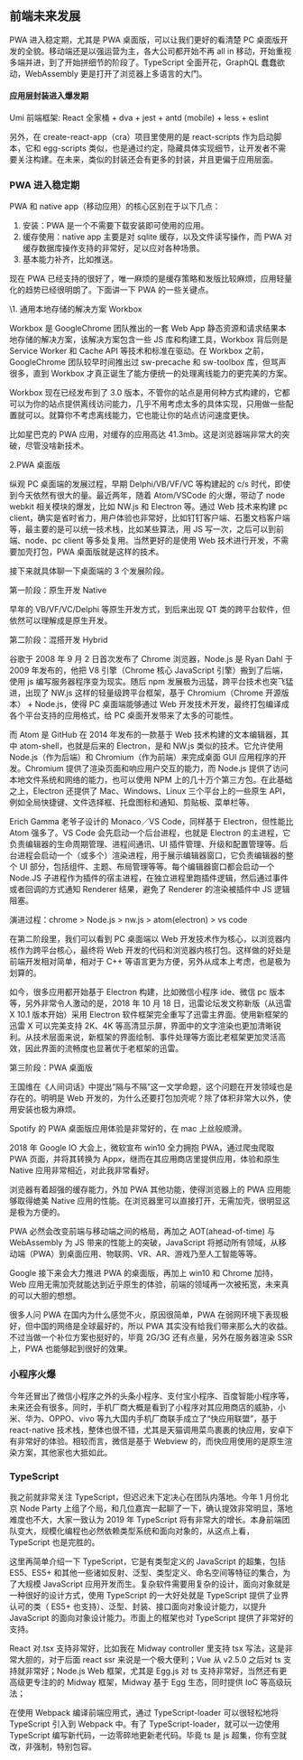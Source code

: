 ## 前端未来发展

PWA 进入稳定期，尤其是 PWA 桌面版，可以让我们更好的看清楚 PC 桌面版开发的全貌。移动端还是以强运营为主，各大公司都开始不再 all in 移动，开始重视多端并进，到了开始拼细节的阶段了。TypeScript 全面开花，GraphQL 蠢蠢欲动，WebAssembly 更是打开了浏览器上多语言的大门。

#### 应用层封装进入爆发期

Umi 前端框架: React 全家桶 + dva + jest + antd (mobile) + less + eslint

另外，在 create-react-app（cra）项目里使用的是 react-scripts 作为启动脚本，它和 egg-scripts 类似，也是通过约定，隐藏具体实现细节，让开发者不需要关注构建。在未来，类似的封装还会有更多的封装，并且更偏于应用层面。



### PWA 进入稳定期

PWA 和 native app（移动应用）的核心区别在于以下几点：

1. 安装：PWA 是一个不需要下载安装即可使用的应用。
2. 缓存使用：native  app 主要是对 sqlite 缓存，以及文件读写操作，而 PWA 对缓存数据库操作支持的非常好，足以应对各种场景。
3. 基本能力补齐，比如推送。

现在 PWA 已经支持的很好了，唯一麻烦的是缓存策略和发版比较麻烦，应用轻量化的趋势已经很明朗了。下面讲一下 PWA 的一些关键点。

 \1. 通用本地存储的解决方案 Workbox

Workbox 是 GoogleChrome 团队推出的一套 Web App 静态资源和请求结果本地存储的解决方案，该解决方案包含一些 JS 库和构建工具，Workbox 背后则是 Service Worker 和 Cache API 等技术和标准在驱动。在 Workbox 之前，GoogleChrome 团队较早时间推出过 sw-precache 和 sw-toolbox 库，但骂声很多，直到 Workbox 才真正诞生了能方便统一的处理离线能力的更完美的方案。

Workbox 现在已经发布到了 3.0 版本，不管你的站点是用何种方式构建的，它都可以为你的站点提供离线访问能力，几乎不用考虑太多的具体实现，只用做一些配置就可以。就算你不考虑离线能力，它也能让你的站点访问速度更快。

比如星巴克的 PWA 应用，对缓存的应用高达 41.3mb。这是浏览器端非常大的突破，尽管没啥新技术。

 2.PWA 桌面版

纵观 PC 桌面端的发展过程，早期 Delphi/VB/VF/VC 等构建起的 c/s 时代，即使到今天依然有很大的量。最近两年，随着 Atom/VSCode 的火爆，带动了 node webkit 相关模块的爆发，比如 NW.js 和 Electron 等。通过 Web 技术来构建 pc client，确实是省时省力，用户体验也非常好，比如钉钉客户端、石墨文档客户端等，最主要的是可以统一技术栈，比如某些算法，用 JS 写一次，之后可以到前端、node、pc client 等多处复用。当然更好的是使用 Web 技术进行开发，不需要加壳打包，PWA 桌面版就是这样的技术。

接下来就具体聊一下桌面端的 3 个发展阶段。

 第一阶段：原生开发 Native

早年的 VB/VF/VC/Delphi 等原生开发方式，到后来出现 QT 类的跨平台软件，但依然可以理解成是原生开发。

 第二阶段：混搭开发 Hybrid

谷歌于 2008 年 9 月 2 日首次发布了 Chrome 浏览器，Node.js 是 Ryan Dahl 于 2009 年发布的，他把 V8 引擎（Chrome 核心 JavaScript 引擎）搬到了后端，使用 js 编写服务器程序变为现实。随后 npm 发展极为迅猛，跨平台技术也突飞猛进，出现了 NW.js 这样的轻量级跨平台框架，基于 Chromium（Chrome 开源版本） + Node.js，使得 PC 桌面端能够通过 Web 开发技术开发，最终打包编译成各个平台支持的应用格式，给 PC 桌面开发带来了太多的可能性。

而 Atom 是 GitHub 在 2014 年发布的一款基于 Web 技术构建的文本编辑器，其中 atom-shell，也就是后来的 Electron，是和 NW.js 类似的技术。它允许使用 Node.js（作为后端）和 Chromium（作为前端）来完成桌面 GUI 应用程序的开发。Chromium 提供了渲染页面和响应用户交互的能力，而 Node.js 提供了访问本地文件系统和网络的能力，也可以使用 NPM 上的几十万个第三方包。在此基础之上，Electron 还提供了 Mac、Windows、Linux 三个平台上的一些原生 API，例如全局快捷键、文件选择框、托盘图标和通知、剪贴板、菜单栏等。

Erich Gamma 老爷子设计的 Monaco／VS Code，同样基于 Electron，但性能比 Atom 强多了。VS Code 会先启动一个后台进程，也就是 Electron 的主进程，它负责编辑器的生命周期管理、进程间通讯、UI 插件管理、升级和配置管理等。后台进程会启动一个（或多个）渲染进程，用于展示编辑器窗口，它负责编辑器的整个 UI 部分，包括组件、主题、布局管理等等。每个编辑器窗口都会启动一个 Node.JS 子进程作为插件的宿主进程，在独立进程里跑插件逻辑，然后通过事件或者回调的方式通知 Renderer 结果，避免了 Renderer 的渲染被插件中 JS 逻辑阻塞。

演进过程：chrome > Node.js > nw.js > atom(electron) > vs code

在第二阶段里，我们可以看到 PC 桌面端以 Web 开发技术作为核心，以浏览器内核作为跨平台核心，最终将 Web 开发的代码和浏览器内核打包。这样做的好处是前端开发相对简单，相对于 C++ 等语言更为方便，另外从成本上考虑，也是极为划算的。

如今，很多应用都开始基于 Electron 构建，比如微信小程序 ide、微信 pc 版本等，另外非常令人激动的是，2018 年 10 月 18 日，迅雷论坛发文称新版（从迅雷 X 10.1 版本开始）采用 Electron 软件框架完全重写了迅雷主界面。使用新框架的迅雷 X 可以完美支持 2K、4K 等高清显示屏，界面中的文字渲染也更加清晰锐利。从技术层面来说，新框架的界面绘制、事件处理等方面比老框架更加灵活高效，因此界面的流畅度也显著优于老框架的迅雷。

 第三阶段：PWA 桌面版

王国维在《人间词话》中提出“隔与不隔”这一文学命题，这个问题在开发领域也是存在的。明明是 Web 开发的，为什么还要打包加壳呢？除了体积非常大以外，使用安装也极为麻烦。

Spotify 的 PWA 桌面版应用体验是非常好的，在 mac 上丝般顺滑。

2018 年 Google IO 大会上，微软宣布 win10 全力拥抱 PWA，通过爬虫爬取 PWA 页面，并将其转换为 Appx，继而在其应用商店里提供应用，体验和原生 Native 应用非常相近，对此我非常看好。

浏览器有着超强的缓存能力，外加 PWA 其他功能，使得浏览器上的 PWA 应用能够取得媲美 Native 应用的性能。在浏览器里可以直接打开，无需加壳，很明显这是极为方便的。

PWA 必然会改变前端与移动端之间的格局，再加之 AOT(ahead-of-time) 与 WebAssembly 为 JS 带来的性能上的突破，JavaScript 将撼动所有领域，从移动端（PWA）到桌面应用、物联网、VR、AR、游戏乃至人工智能等等。

Google 接下来会大力推进 PWA 的桌面版，再加上 win10 和 Chrome 加持，Web 应用无需加壳就能达到近乎原生的体验，前端的领域再一次被拓宽，未来真的可以大胆的想想。

很多人问 PWA 在国内为什么感觉不火，原因很简单，PWA 在弱网环境下表现极好，但中国的网络是全球最好的，所以 PWA 其实没有给我们带来那么大的收益。不过当做一个补位方案也挺好的，毕竟 2G/3G 还有点量，另外在服务器渲染 SSR 上，PWA 也能够起到很好的效果。



### 小程序火爆

今年还冒出了微信小程序之外的头条小程序、支付宝小程序、百度智能小程序等，未来还会有很多。同时，手机厂商大概是看到了小程序对其应用商店的威胁，小米、华为、OPPO、vivo 等九大国内手机厂商联手成立了“快应用联盟”，基于 react-native 技术栈，整体也很不错，尤其是天猫调用菜鸟裹裹的快应用，安卓下有非常好的体验。相较而言，微信是基于 Webview 的，而快应用使用的是原生渲染方案，其他家也大抵如此。



### TypeScript

我之前就非常关注 TypeScript，但迟迟未下定决心在团队内落地。今年 1 月份北京 Node Party 上组了个局，和几位嘉宾一起聊了一下，确认提效非常明显，落地难度也不大，大家一致认为 2019 年 TypeScript 将有非常大的增长。本身前端团队变大，规模化编程也必然依赖类型系统和面向对象的，从这点上看，TypeScript 也是完胜的。

这里再简单介绍一下 TypeScript，它是有类型定义的 JavaScript 的超集，包括 ES5、ES5+ 和其他一些诸如反射、泛型、类型定义、命名空间等特征的集合，为了大规模 JavaScript 应用开发而生。复杂软件需要用复杂的设计，面向对象就是一种很好的设计方式，使用 TypeScript 的一大好处就是 TypeScript 提供了业界认可的类（ ES5+ 也支持）、泛型、封装、接口面向对象设计能力，以提升 JavaScript 的面向对象设计能力。市面上的框架也对 TypeScript 提供了非常好的支持。

React 对.tsx 支持非常好，比如我在 Midway controller 里支持 tsx 写法，这是非常大胆的，对于后面 react ssr 来说是一个极大便利；Vue 从 v2.5.0 之后对 ts 支持就非常好；Node.js Web 框架，尤其是 Egg.js 对 ts 支持非常好，当然还有更高级更专注的的 Midway 框架，Midway 基于 Egg 生态，同时提供 IoC 等高级玩法；

在使用 Webpack 编译前端应用式，通过 TypeScript-loader 可以很轻松地将 TypeScript 引入到 Webpack 中。有了 TypeScript-loader，就可以一边使用 TypeScript 编写新代码，一边零碎地更新老代码。毕竟 ts 是 js 超集，你有空就改，非强制，特别包容。